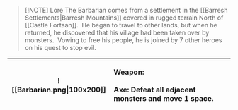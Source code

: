 > [!NOTE] Lore
> The Barbarian comes from a settlement in the [[Barresh Settlements|Barresh Mountains]] covered in rugged terrain North of [[Castle Fortaan]].  He began to travel to other lands, but when he returned, he discovered that his village had been taken over by monsters.  Vowing to free his people, he is joined by 7 other heroes on his quest to stop evil.

| ![[Barbarian.png\|100x200]]<br> | <p align="left">Weapon:<br><br>Axe: Defeat all adjacent monsters and move 1 space.</p> |
| :-----------------------------: | :------------------------------------------------------------------------------------: |
